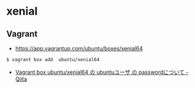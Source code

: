# xenial

## Vagrant 

- https://app.vagrantup.com/ubuntu/boxes/xenial64

~~~bash 
$ vagrant box add  ubuntu/xenial64
~~~

- [Vagrant box ubuntu/xenial64 の ubuntuユーザ の passwordについて - Qiita](https://qiita.com/TKR/items/f27271c963de0033f7ff)
